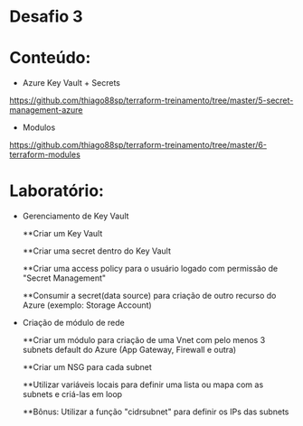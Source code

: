 # Desafio 3
 

# Conteúdo:
* Azure Key Vault + Secrets

https://github.com/thiago88sp/terraform-treinamento/tree/master/5-secret-management-azure
 
* Modulos

https://github.com/thiago88sp/terraform-treinamento/tree/master/6-terraform-modules
 
 
# Laboratório:
* Gerenciamento de Key Vault

    **Criar um Key Vault

    **Criar uma secret dentro do Key Vault

    **Criar uma access policy para o usuário logado com permissão de "Secret Management"

    **Consumir a secret(data source) para criação de outro recurso do Azure (exemplo: Storage Account)

* Criação de módulo de rede

    **Criar um módulo para criação de uma Vnet com pelo menos 3 subnets default do Azure (App Gateway, Firewall e outra)

    **Criar um NSG para cada subnet

    **Utilizar variáveis locais para definir uma lista ou mapa com as subnets e criá-las em loop

    **Bônus: Utilizar a função "cidrsubnet" para definir os IPs das subnets